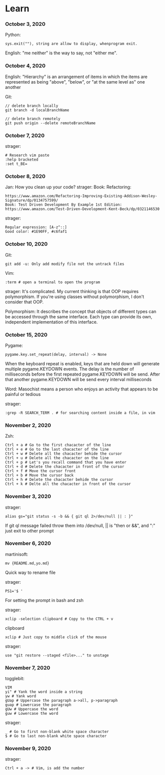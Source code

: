 # Learn

### October 3, 2020

Python: 

    sys.exit(""), string are allow to display, whenprogram exit.

English: "me neither" is the way to say, not "either me".

### October 4, 2020

English: "Hierarchy" is an arrangement of items in which the
items are represented as being "above", "below", or 
"at the same level as" one another

Git:

    // delete branch locally
    git branch -d localBranchName

    // delete branch remotely
    git push origin --delete remoteBranchName

### October 7, 2020

strager:

    # Research vim paste
    :help bracketed
    :set t_BE=

### October 8, 2020

Jan: How you clean up your code?
strager: Book: Refactoring:

    https://www.amazon.com/Refactoring-Improving-Existing-Addison-Wesley-Signature/dp/0134757599/
    Book: Test Driven Development By Example 1st Edition:
    https://www.amazon.com/Test-Driven-Development-Kent-Beck/dp/0321146530

strager:

    Regular expression: [A-z^::]
    Good color: #1E90FF, #c6faf1

### October 10, 2020

Git:

    git add -u: Only add modify file not the untrack files

Vim:

    :term # open a terminal to open the program

strager: It's complicated. My current thinking is that OOP
requires polymorphism. If you're using classes without
polymorphism, I don't consider that OOP.

Polymorphism: It describes the concept that objects of different types
can be accessed through the same interface. Each type can
provide its own, independent implementation of this interface.

### October 15, 2020

Pygame:

    pygame.key.set_repeat(delay, interval) -> None

When the keyboard repeat is enabled, keys that are held down
will generate multiple pygame.KEYDOWN events. The delay is
the number of milliseconds before the first repeated
pygame.KEYDOWN will be send. After that another
pygame.KEYDOWN will be send every interval milliseconds

Word: Masochist means a person who enjoys an activity that
appears to be painful or tedious

strager:

    :grep -R SEARCH_TERM . # for searching content inside a file, in vim

### November 2, 2020

Zsh:

    Ctrl + a # Go to the first chacacter of the line
    Ctrl + e # Go to the last chacacter of the line
    Ctrl + w # Delete all the chacacter behide the cursor
    Ctrl + u # Delete all the chacacter on the line
    Ctrl + p # Let's you recall command that you have enter
    Ctrl + d # Delete the chacacter in front of the cursor
    Ctrl + f # Move the cursor front
    Ctrl + b # Move the cursor back
    Ctrl + h # Delete the chacacter behide the cursor
    Ctrl + k # Delte all the chacacter in front of the cursor

### November 3, 2020

strager:

    alias gs="git status -s -b && { git ql 2>/dev/null || : }"

If git ql message failed throw them into /dev/null, || is "then or &&", and ":"
just exit to other prompt

### November 6, 2020

martinisoft:

    mv {README.md,yo.md}

Quick way to rename file

strager:

    PS1='$ '

For setting the prompt in bash and zsh

strager:

    xclip -selection clipboard # Copy to the CTRL + v
clipboard

    xclip # Just copy to middle click of the mouse

strager:

    use "git restore --staged <file>..." to unstage

### November 7, 2020

togglebit:

    VIM
    yi" # Yank the word inside a string
    yw # Yank word
    gUap # Uppercase the paragraph a->all, p->paragraph
    guap # Lowercase the paragraph
    gUw # Uppercase the word
    guw # Lowercase the word

strager:

    _ # Go to first non-blank white space character
    $ # Go to last non-blank white space character

### November 9, 2020
strager:

    Ctrl + a -> # Vim, is add the number
